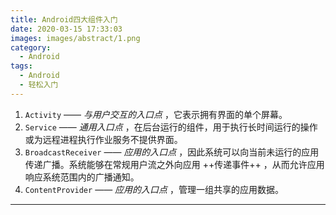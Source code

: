 ```yaml
---
title: Android四大组件入门
date: 2020-03-15 17:33:03
images: images/abstract/1.png
category: 
  - Android
tags: 
  - Android
  - 轻松入门
---
```

 
1. `Activity` —— _与用户交互的入口点_ ，它表示拥有界面的单个屏幕。
2. `Service` —— _通用入口点_ ，在后台运行的组件，用于执行长时间运行的操作或为远程进程执行作业服务不提供界面。
3. `BroadcastReceiver` —— _应用的入口点_ ，因此系统可以向当前未运行的应用传递广播。系统能够在常规用户流之外向应用 ++传递事件++ ，从而允许应用响应系统范围内的广播通知。
4. `ContentProvider` ——  _应用的入口点_ ，管理一组共享的应用数据。
<!-- more -->

***

